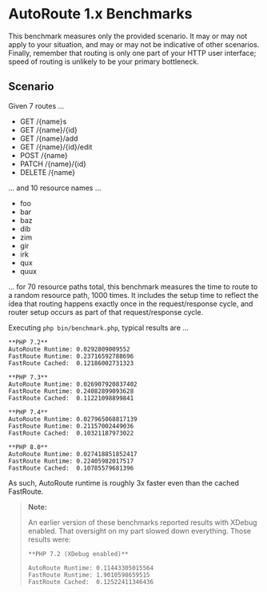 # AutoRoute 1.x Benchmarks

This benchmark measures only the provided scenario. It may or may not apply to
your situation, and may or may not be indicative of other scenarios. Finally,
remember that routing is only one part of your HTTP user interface; speed of
routing is unlikely to be your primary bottleneck.

## Scenario

Given 7 routes ...

- GET /{name}s
- GET /{name}/{id}
- GET /{name}/add
- GET /{name}/{id}/edit
- POST /{name}
- PATCH /{name}/{id}
- DELETE /{name}

... and 10 resource names ...

- foo
- bar
- baz
- dib
- zim
- gir
- irk
- qux
- quux

... for 70 resource paths total, this benchmark measures the time to route to a
random resource path, 1000 times. It includes the setup time to reflect the
idea that routing happens exactly once in the request/response cycle, and
router setup occurs as part of that request/response cycle.

Executing `php bin/benchmark.php`, typical results are ...

    **PHP 7.2**
    AutoRoute Runtime: 0.0292809009552
    FastRoute Runtime: 0.23716592788696
    FastRoute Cached:  0.12186002731323

    **PHP 7.3**
    AutoRoute Runtime: 0.026907920837402
    FastRoute Runtime: 0.24082899093628
    FastRoute Cached:  0.11221098899841

    **PHP 7.4**
    AutoRoute Runtime: 0.027965068817139
    FastRoute Runtime: 0.21157002449036
    FastRoute Cached:  0.10321187973022

    **PHP 8.0**
    AutoRoute Runtime: 0.027418851852417
    FastRoute Runtime: 0.22405982017517
    FastRoute Cached:  0.10785579681396

As such, AutoRoute runtime is roughly 3x faster even than the cached FastRoute.

> **Note:**
>
> An earlier version of these benchmarks reported results with XDebug enabled.
> That oversight on my part slowed down everything. Those results were:
>
> ```
> **PHP 7.2 (XDebug enabled)**
>
> AutoRoute Runtime: 0.11443305015564
> FastRoute Runtime: 1.9010598659515
> FastRoute Cached:  0.12522411346436
>```
